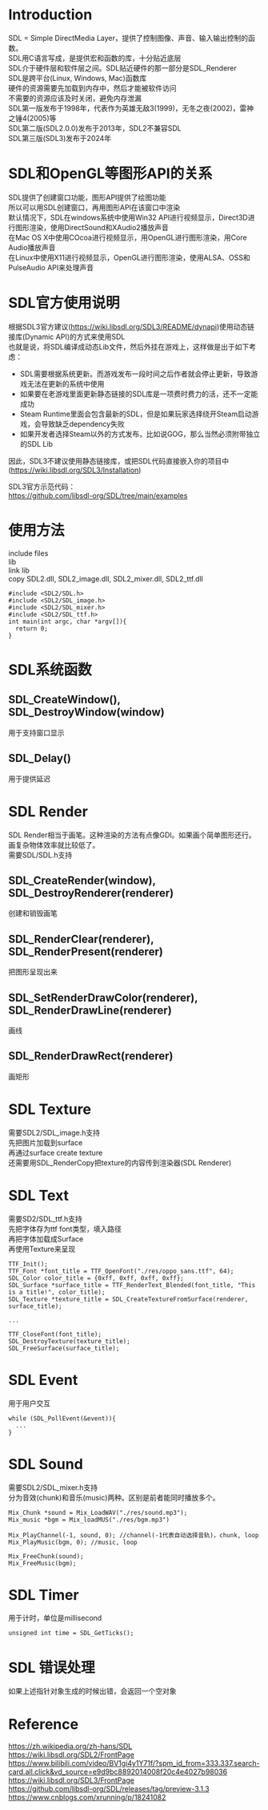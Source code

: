 # Introduction
SDL = Simple DirectMedia Layer，提供了控制图像、声音、输入输出控制的函数。  
SDL用C语言写成，是提供宏和函数的库，十分贴近底层  
SDL介于硬件层和软件层之间。SDL贴近硬件的那一部分是SDL_Renderer  
SDL是跨平台(Linux, Windows, Mac)函数库  
硬件的资源需要先加载到内存中，然后才能被软件访问  
不需要的资源应该及时关闭，避免内存泄漏  
SDL第一版发布于1998年，代表作为英雄无敌3(1999)，无冬之夜(2002)，雷神之锤4(2005)等  
SDL第二版(SDL2.0.0)发布于2013年，SDL2不兼容SDL  
SDL第三版(SDL3)发布于2024年 

# SDL和OpenGL等图形API的关系
SDL提供了创建窗口功能，图形API提供了绘图功能  
所以可以用SDL创建窗口，再用图形API在该窗口中渲染  
默认情况下，SDL在windows系统中使用Win32 API进行视频显示，Direct3D进行图形渲染，使用DirectSound和XAudio2播放声音  
在Mac OS X中使用COcoa进行视频显示，用OpenGL进行图形渲染，用Core Audio播放声音  
在Linux中使用X11进行视频显示，OpenGL进行图形渲染，使用ALSA、OSS和PulseAudio API来处理声音  

# SDL官方使用说明
根据SDL3官方建议(https://wiki.libsdl.org/SDL3/README/dynapi)使用动态链接库(Dynamic API)的方式来使用SDL  
也就是说，将SDL编译成动态Lib文件，然后外挂在游戏上，这样做是出于如下考虑：  
- SDL需要根据系统更新。而游戏发布一段时间之后作者就会停止更新，导致游戏无法在更新的系统中使用  
- 如果要在老游戏里面更新静态链接的SDL库是一项费时费力的活，还不一定能成功  
- Steam Runtime里面会包含最新的SDL，但是如果玩家选择绕开Steam启动游戏，会导致缺乏dependency失败  
- 如果开发者选择Steam以外的方式发布，比如说GOG，那么当然必须附带独立的SDL Lib  

因此，SDL3不建议使用静态链接库，或把SDL代码直接嵌入你的项目中(https://wiki.libsdl.org/SDL3/Installation)  

SDL3官方示范代码：  
https://github.com/libsdl-org/SDL/tree/main/examples  




# 使用方法
include files  
lib  
link lib  
copy SDL2.dll, SDL2_image.dll, SDL2_mixer.dll, SDL2_ttf.dll  
```
#include <SDL2/SDL.h>
#include <SDL2/SDL_image.h>
#include <SDL2/SDL_mixer.h>
#include <SDL2/SDL_ttf.h>
int main(int argc, char *argv[]){
  return 0;
}
```

# SDL系统函数
## SDL_CreateWindow(), SDL_DestroyWindow(window)
用于支持窗口显示  

## SDL_Delay()
用于提供延迟  

# SDL Render
SDL Render相当于画笔。这种渲染的方法有点像GDI。如果画个简单图形还行。画复杂物体效率就比较低了。  
需要SDL/SDL.h支持

## SDL_CreateRender(window), SDL_DestroyRenderer(renderer)
创建和销毁画笔

## SDL_RenderClear(renderer), SDL_RenderPresent(renderer)
把图形呈现出来  

## SDL_SetRenderDrawColor(renderer), SDL_RenderDrawLine(renderer)
画线  

## SDL_RenderDrawRect(renderer)
画矩形  

# SDL Texture
需要SDL2/SDL_image.h支持  
先把图片加载到surface  
再通过surface create texture  
还需要用SDL_RenderCopy把texture的内容传到渲染器(SDL Renderer)  

# SDL Text
需要SD2/SDL_ttf.h支持  
先把字体存为ttf font类型，填入路径  
再把字体加载成Surface  
再使用Texture来呈现  
```
TTF_Init();
TTF_Font *font_title = TTF_OpenFont("./res/oppo_sans.ttf", 64);
SDL_Color color_title = {0xff, 0xff, 0xff, 0xff};
SDL_Surface *surface_title = TTF_RenderText_Blended(font_title, "This is a title!", color_title);
SDL_Texture *texture_title = SDL_CreateTextureFromSurface(renderer, surface_title);

...

TTF_CloseFont(font_title);
SDL_DestroyTexture(texture_title);
SDL_FreeSurface(surface_title);
```

# SDL Event
用于用户交互  
```
while (SDL_PollEvent(&event)){
  ...
}

```

# SDL Sound
需要SDL2/SDL_mixer.h支持  
分为音效(chunk)和音乐(music)两种。区别是前者能同时播放多个。  
```
Mix_Chunk *sound = Mix_LoadWAV("./res/sound.mp3");
Mix_music *bgm = Mix_loadMUS("./res/bgm.mp3")

Mix_PlayChannel(-1, sound, 0); //channel(-1代表自动选择音轨)，chunk, loop
Mix_PlayMusic(bgm, 0); //music, loop

Mix_FreeChunk(sound);
Mix_FreeMusic(bgm);
```

# SDL Timer
用于计时，单位是millisecond  
```
unsigned int time = SDL_GetTicks();  
```

# SDL 错误处理
如果上述指针对象生成的时候出错，会返回一个空对象  


# Reference
https://zh.wikipedia.org/zh-hans/SDL  
https://wiki.libsdl.org/SDL2/FrontPage  
https://www.bilibili.com/video/BV1gi4y1Y71f/?spm_id_from=333.337.search-card.all.click&vd_source=e9d9bc8892014008f20c4e4027b98036  
https://wiki.libsdl.org/SDL3/FrontPage  
https://github.com/libsdl-org/SDL/releases/tag/preview-3.1.3  
https://www.cnblogs.com/xrunning/p/18241082  



